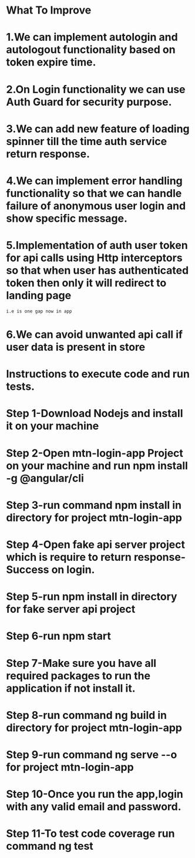 # What To Improve
# 1.We can implement autologin and autologout functionality based on token expire time.
# 2.On Login functionality we can use Auth Guard for security purpose.
# 3.We can add new feature of loading spinner till the time auth service return response.
# 4.We can implement error handling functionality so that we can handle failure of anonymous user login and show specific message.
# 5.Implementation of auth user token for api calls using Http interceptors so that when user has authenticated token then only it will redirect to landing page
    i.e is one gap now in app
# 6.We can avoid unwanted api call if user data is present in store

# Instructions to execute code and run tests.
# Step 1-Download Nodejs and install it on your machine
# Step 2-Open mtn-login-app Project on your machine and run npm install -g @angular/cli
# Step 3-run command npm install in directory for project mtn-login-app
# Step 4-Open fake api server project which is require to return response-Success on login.
# Step 5-run npm install in directory for fake server api project
# Step 6-run npm start
# Step 7-Make sure you have all required packages to run the application if not install it.
# Step 8-run command ng build in directory for project mtn-login-app
# Step 9-run command ng serve --o for project mtn-login-app
# Step 10-Once you run the app,login with any valid email and password.
# Step 11-To test code coverage run command ng test 

